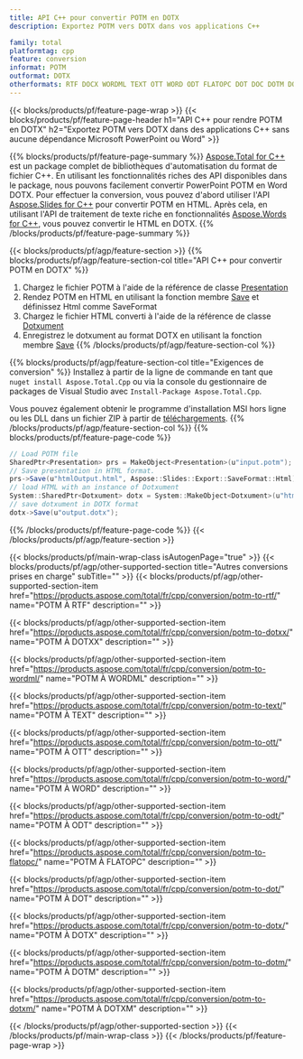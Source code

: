 ```yaml
---
title: API C++ pour convertir POTM en DOTX
description: Exportez POTM vers DOTX dans vos applications C++

family: total
platformtag: cpp
feature: conversion
informat: POTM
outformat: DOTX
otherformats: RTF DOCX WORDML TEXT OTT WORD ODT FLATOPC DOT DOC DOTM DOCM
---
```

{{< blocks/products/pf/feature-page-wrap >}}
{{< blocks/products/pf/feature-page-header h1="API C++ pour rendre POTM en DOTX" h2="Exportez POTM vers DOTX dans des applications C++ sans aucune dépendance Microsoft PowerPoint ou Word" >}}

{{% blocks/products/pf/feature-page-summary %}}
[Aspose.Total for C++](https://products.aspose.com/total/cpp/) est un package complet de bibliothèques d'automatisation du format de fichier C++. En utilisant les fonctionnalités riches des API disponibles dans le package, nous pouvons facilement convertir PowerPoint POTM en Word DOTX. Pour effectuer la conversion, vous pouvez d'abord utiliser l'API [Aspose.Slides for C++](https://products.aspose.com/slides/cpp/) pour convertir POTM en HTML. Après cela, en utilisant l'API de traitement de texte riche en fonctionnalités [Aspose.Words for C++](https://products.aspose.com/words/cpp/), vous pouvez convertir le HTML en DOTX. 
{{% /blocks/products/pf/feature-page-summary  %}}

{{< blocks/products/pf/agp/feature-section >}}
{{% blocks/products/pf/agp/feature-section-col title="API C++ pour convertir POTM en DOTX" %}}
1. Chargez le fichier POTM à l'aide de la référence de classe [Presentation](https://reference.aspose.com/slides/cpp/class/aspose.slides.presentation)
2. Rendez POTM en HTML en utilisant la fonction membre [Save](https://reference.aspose.com/slides/cpp/class/aspose.slides.presentation#afcd59ec697bf05c10f78c3869de2ec9e) et définissez Html comme SaveFormat
3. Chargez le fichier HTML converti à l'aide de la référence de classe [Dotxument](https://reference.aspose.com/words/cpp/class/aspose.words.dotxument)
4. Enregistrez le dotxument au format DOTX en utilisant la fonction membre [Save](https://reference.aspose.com/words/cpp/class/aspose.words.dotxument#save_string)
{{% /blocks/products/pf/agp/feature-section-col %}}

{{% blocks/products/pf/agp/feature-section-col title="Exigences de conversion" %}}
Installez à partir de la ligne de commande en tant que ```nuget install Aspose.Total.Cpp``` ou via la console du gestionnaire de packages de Visual Studio avec ```Install-Package Aspose.Total.Cpp```.

Vous pouvez également obtenir le programme d'installation MSI hors ligne ou les DLL dans un fichier ZIP à partir de [téléchargements](https://downloads.aspose.com/total/cpp).
{{% /blocks/products/pf/agp/feature-section-col %}}
{{% blocks/products/pf/feature-page-code %}}
```cs
// Load POTM file
SharedPtr<Presentation> prs = MakeObject<Presentation>(u"input.potm");
// Save presentation in HTML format.
prs->Save(u"htmlOutput.html", Aspose::Slides::Export::SaveFormat::Html);
// load HTML with an instance of Dotxument
System::SharedPtr<Dotxument> dotx = System::MakeObject<Dotxument>(u"htmlOutput.html");
// save dotxument in DOTX format
dotx->Save(u"output.dotx"); 
```

{{% /blocks/products/pf/feature-page-code %}}
{{< /blocks/products/pf/agp/feature-section >}}

{{< blocks/products/pf/main-wrap-class isAutogenPage="true" >}}
{{< blocks/products/pf/agp/other-supported-section title="Autres conversions prises en charge" subTitle="" >}}
{{< blocks/products/pf/agp/other-supported-section-item href="https://products.aspose.com/total/fr/cpp/conversion/potm-to-rtf/" name="POTM À RTF" description="" >}}

{{< blocks/products/pf/agp/other-supported-section-item href="https://products.aspose.com/total/fr/cpp/conversion/potm-to-dotxx/" name="POTM À DOTXX" description="" >}}

{{< blocks/products/pf/agp/other-supported-section-item href="https://products.aspose.com/total/fr/cpp/conversion/potm-to-wordml/" name="POTM À WORDML" description="" >}}

{{< blocks/products/pf/agp/other-supported-section-item href="https://products.aspose.com/total/fr/cpp/conversion/potm-to-text/" name="POTM À TEXT" description="" >}}

{{< blocks/products/pf/agp/other-supported-section-item href="https://products.aspose.com/total/fr/cpp/conversion/potm-to-ott/" name="POTM À OTT" description="" >}}

{{< blocks/products/pf/agp/other-supported-section-item href="https://products.aspose.com/total/fr/cpp/conversion/potm-to-word/" name="POTM À WORD" description="" >}}

{{< blocks/products/pf/agp/other-supported-section-item href="https://products.aspose.com/total/fr/cpp/conversion/potm-to-odt/" name="POTM À ODT" description="" >}}

{{< blocks/products/pf/agp/other-supported-section-item href="https://products.aspose.com/total/fr/cpp/conversion/potm-to-flatopc/" name="POTM À FLATOPC" description="" >}}

{{< blocks/products/pf/agp/other-supported-section-item href="https://products.aspose.com/total/fr/cpp/conversion/potm-to-dot/" name="POTM À DOT" description="" >}}

{{< blocks/products/pf/agp/other-supported-section-item href="https://products.aspose.com/total/fr/cpp/conversion/potm-to-dotx/" name="POTM À DOTX" description="" >}}

{{< blocks/products/pf/agp/other-supported-section-item href="https://products.aspose.com/total/fr/cpp/conversion/potm-to-dotm/" name="POTM À DOTM" description="" >}}

{{< blocks/products/pf/agp/other-supported-section-item href="https://products.aspose.com/total/fr/cpp/conversion/potm-to-dotxm/" name="POTM À DOTXM" description="" >}}


{{< /blocks/products/pf/agp/other-supported-section >}}
{{< /blocks/products/pf/main-wrap-class >}}
{{< /blocks/products/pf/feature-page-wrap >}}